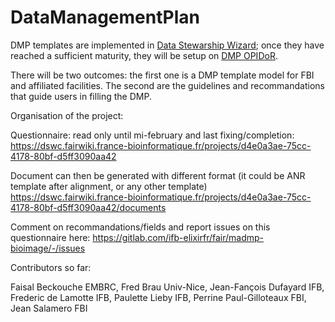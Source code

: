 # DataManagementPlan


DMP templates are implemented in  [Data Stewarship Wizard](https://ds-wizard.org/); once they have reached a sufficient maturity, they will be setup on [DMP OPIDoR](https://dmp.opidor.fr).

There will be two outcomes: the first one is a DMP template model for FBI and affiliated facilities. The second are the guidelines and recommandations that guide users in filling the DMP.

Organisation of the project: 

Questionnaire: read only until mi-february and last fixing/completion:
https://dswc.fairwiki.france-bioinformatique.fr/projects/d4e0a3ae-75cc-4178-80bf-d5ff3090aa42

Document can then be generated with different format (it could be ANR template after alignment, or any other template) 
https://dswc.fairwiki.france-bioinformatique.fr/projects/d4e0a3ae-75cc-4178-80bf-d5ff3090aa42/documents

Comment on recommandations/fields and  report issues on this questionnaire here:
https://gitlab.com/ifb-elixirfr/fair/madmp-bioimage/-/issues

 

Contributors so far:

Faisal Beckouche EMBRC,
Fred Brau Univ-Nice,
Jean-Fançois Dufayard IFB,
Frederic de Lamotte IFB,
Paulette Lieby IFB,
Perrine Paul-Gilloteaux FBI, 
Jean Salamero FBI 



